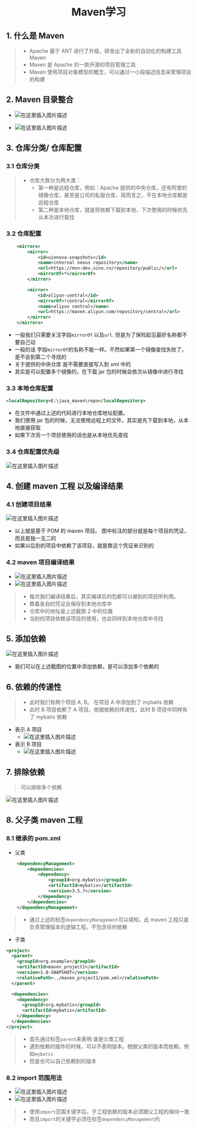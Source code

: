 <h1 align="center">Maven学习</h1>

## 1. 什么是 Maven

> - Apache 基于 ANT 进行了升级，研发出了全新的自动化的构建工具 Maven
> - Maven 是 Apache 的一款开源的项目管理工具
> - Maven 使用项目对象模型的概念，可以通过一小段描述信息来管理项目的构建

## 2. Maven 目录整合

- ![在这里插入图片描述](https://img-blog.csdnimg.cn/60c3ce6464b64c34ba557c880dbefeaf.png)

- ![在这里插入图片描述](https://img-blog.csdnimg.cn/f9cb22d0e0f44af698d475bfb6c695c9.png)

## 3. 仓库分类/ 仓库配置

### 3.1 仓库分类

> - 仓库大致分为两大类：
>   - 第一种是远程仓库，例如：Apache 提供的中央仓库，还有阿里的镜像仓库，甚至是公司的私服仓库，简而言之，不在本地仓库都是远程仓库
>   - 第二种是本地仓库，就是将依赖下载到本地，下次使用的时候优先从本次进行查找

### 3.2 仓库配置

```xml
    <mirrors>
        <mirror>
            <id>uinnova-snapshots</id>
            <name>internal nexus repository</name>
            <url>https://mvn-dev.uino.cn/repository/public/</url>
            <mirrorOf>*</mirrorOf>
        </mirror>

        <mirror>
            <id>aliyun-central</id>
            <mirrorOf>!central</mirrorOf>
            <name>aliyun central</name>
            <url>https://maven.aliyun.com/repository/central</url>
        </mirror>
    </mirrors>
```

- 一般我们只需要关注字段`mirrorOf` 以及`url`. 但是为了保险起见最好名称都不要自己动
- 一般的话 字段`mirrorOf`的名称不能一样。不然如果第一个镜像查找失败了，是不会到第二个寻找的
- 关于提供的中央仓库 是不需要直接写入到 xml 中的
- 其实是可以配置多个镜像的，在下载 jar 包的时候会依次从镜像中进行寻找

### 3.3 本地仓库配置

```xml
<localRepository>E:\java_maven\repo</localRepository>
```

- 在文件中通过上述的代码进行本地仓库地址配置。
- 我们使用 jar 包的时候，无法使用远程上的文件，其实是先下载到本地，从本地直接获取
- 如果下次另一个项目使用的话也是从本地优先查找

### 3.4 仓库配置优先级

![在这里插入图片描述](https://img-blog.csdnimg.cn/f35559e3f3c7415a9d2a9dcc66ac86d8.png)

## 4. 创建 maven 工程 以及编译结果

### 4.1 创建项目结果

![在这里插入图片描述](https://img-blog.csdnimg.cn/7063a8b9448f4430bbfde18e3f330596.png)

- 以上就是基于 POM 的 maven 项目。 图中标注的部分就是每个项目的凭证，而且是独一无二的
- 如果以后别的项目中依赖了该项目，就是靠这个凭证来识别的

### 4.2 maven 项目编译结果

- ![在这里插入图片描述](https://img-blog.csdnimg.cn/0ecd191620d24844bdb0504d47ce9811.png)
- ![在这里插入图片描述](https://img-blog.csdnimg.cn/1f53562696cb4933a32b6f0934886e3b.png)

> - 每次我们编译结果后，其实编译后的包都可以被别的项目所利用。
> - 靠着各自的凭证会保存到本地仓库中
> - 仓库中的地址是上述截图 2 中的位置
> - 当别的项目依赖该项目的使用，也会同样到本地仓库中寻找

## 5. 添加依赖

![在这里插入图片描述](https://img-blog.csdnimg.cn/e6641992af354fda9396b619e2dc0c6b.png)

- 我们可以在上述截图的位置中添加依赖，是可以添加多个依赖的

## 6. 依赖的传递性

> - 此时我们有两个项目 A, B。 在项目 A 中添加到了 mybatis 依赖
> - 此时 B 项目依赖了 A 项目。依据依赖的传递性，此时 B 项目中同样有了 mybatis 依赖

- 表示 A 项目
  - ![在这里插入图片描述](https://img-blog.csdnimg.cn/913f7263b28249ff9f75aac478f81028.png)
- 表示 B 项目
  - ![在这里插入图片描述](https://img-blog.csdnimg.cn/efc53903d5884dfc967800f82b0da743.png)

## 7. 排除依赖

> 可以排除多个依赖

![在这里插入图片描述](https://img-blog.csdnimg.cn/3bced404170b415daf6c133f70258993.png)

## 8. 父子类 maven 工程

### 8.1 继承的 pom.xml

- 父类

```xml
    <dependencyManagement>
        <dependencies>
            <dependency>
                <groupId>org.mybatis</groupId>
                <artifactId>mybatis</artifactId>
                <version>3.5.7</version>
            </dependency>
        </dependencies>
    </dependencyManagement>
```

> - 通过上述的标签`dependencyManagement`可以得知，此 maven 工程只是负责管理版本的逻辑工程，不包含任何依赖

- 子类

```xml
<project>
  <parent>
    <groupId>org.example</groupId>
    <artifactId>maven_project1</artifactId>
    <version>1.0-SNAPSHOT</version>
    <relativePath>../maven_project1/pom.xml</relativePath>
  </parent>

  <dependencies>
    <dependency>
      <groupId>org.mybatis</groupId>
      <artifactId>mybatis</artifactId>
    </dependency>
  </dependencies>
</project>
```

> - 首先通过标签`parent`来表明 谁是父类工程
> - 遇到依赖的插件的时候，可以不表明版本。根据父类的版本而依赖。例如`mybatis`
> - 但是也可以自己依赖别的版本

### 8.2 import 范围用法

- ![在这里插入图片描述](https://img-blog.csdnimg.cn/f3e6285a64814bd28f957d74d956945a.png)
- ![在这里插入图片描述](https://img-blog.csdnimg.cn/3d7eca5d11d6432f96f9ff8316493f07.png)

> - 使用`import`范围关键字后，子工程依赖的版本必须跟父工程的保持一致
> - 而且`import`的关键字必须在标签`dependencyManagement`内
